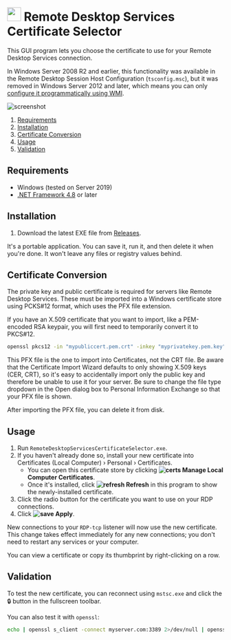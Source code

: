 <img src="https://raw.githubusercontent.com/Aldaviva/RemoteDesktopServicesCertificateSelector/master/RemoteDesktopServicesCertificateSelector/Resources/terminalServicesManagement.ico" width="32" /> Remote Desktop Services Certificate Selector
===

This GUI program lets you choose the certificate to use for your Remote Desktop Services connection.

In Windows Server 2008 R2 and earlier, this functionality was available in the Remote Desktop Session Host Configuration (`tsconfig.msc`), but it was removed in Windows Server 2012 and later, which means you can only [configure it programmatically using WMI](https://serverfault.com/a/444287/227008).

![screenshot](https://i.imgur.com/SmXGPZR.png)

<!-- MarkdownTOC autolink="true" bracket="round" autoanchor="true" levels="1,2,3" style="ordered" -->

1. [Requirements](#requirements)
1. [Installation](#installation)
1. [Certificate Conversion](#certificate-conversion)
1. [Usage](#usage)
1. [Validation](#validation)

<!-- /MarkdownTOC -->

<a id="requirements"></a>
## Requirements

- Windows (tested on Server 2019)
- [.NET Framework 4.8](https://dotnet.microsoft.com/download/dotnet-framework) or later

<a id="installation"></a>
## Installation

1. Download the latest EXE file from [Releases](https://github.com/Aldaviva/RemoteDesktopServicesCertificateSelector/releases).

It's a portable application. You can save it, run it, and then delete it when you're done. It won't leave any files or registry values behind.

<a id="certificate-conversion"></a>
## Certificate Conversion
The private key and public certificate is required for servers like Remote Desktop Services. These must be imported into a Windows certificate store using PCKS#12 format, which uses the PFX file extension.

If you have an X.509 certificate that you want to import, like a PEM-encoded RSA keypair, you will first need to temporarily convert it to PKCS#12.

```sh
openssl pkcs12 -in "mypubliccert.pem.crt" -inkey "myprivatekey.pem.key" -out "mycertandkey.pfx" -export
```

This PFX file is the one to import into Certificates, not the CRT file. Be aware that the Certificate Import Wizard defaults to only showing X.509 keys (CER, CRT), so it's easy to accidentally import only the public key and therefore be unable to use it for your server. Be sure to change the file type dropdown in the Open dialog box to Personal Information Exchange so that your PFX file is shown.

After importing the PFX file, you can delete it from disk.

<a id="usage"></a>
## Usage

1. Run `RemoteDesktopServicesCertificateSelector.exe`.
1. If you haven't already done so, install your new certificate into Certificates (Local Computer) › Personal › Certificates.
    - You can open this certificate store by clicking **![certs](https://raw.githubusercontent.com/Aldaviva/RemoteDesktopServicesCertificateSelector/master/RemoteDesktopServicesCertificateSelector/Resources/certs.ico) Manage Local Computer Certificates**.
    - Once it's installed, click **![refresh](https://raw.githubusercontent.com/Aldaviva/RemoteDesktopServicesCertificateSelector/master/RemoteDesktopServicesCertificateSelector/Resources/refresh.png) Refresh** in this program to show the newly-installed certificate.
1. Click the radio button for the certificate you want to use on your RDP connections.
1. Click **![save](https://raw.githubusercontent.com/Aldaviva/RemoteDesktopServicesCertificateSelector/master/RemoteDesktopServicesCertificateSelector/Resources/save.ico) Apply**.

New connections to your `RDP-tcp` listener will now use the new certificate. This change takes effect immediately for any new connections; you don't need to restart any services or your computer.

You can view a certificate or copy its thumbprint by right-clicking on a row.

<a id="validation"></a>
## Validation

To test the new certificate, you can reconnect using `mstsc.exe` and click the 🔒 button in the fullscreen toolbar.

You can also test it with `openssl`:
```sh
echo | openssl s_client -connect myserver.com:3389 2>/dev/null | openssl x509 -noout -text
```